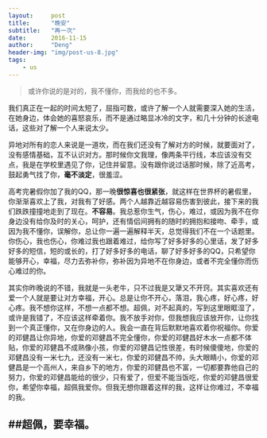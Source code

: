 ```yaml
---
layout:     post
title:      "晚安"
subtitle:   "再一次"
date:       2016-11-15
author:     "Deng"
header-img: "img/post-us-8.jpg"
tags:
    - us
---
```

>或许你说的是对的，我不懂你，而我给的也不多。

我们真正在一起的时间太短了，屈指可数，或许了解一个人就需要深入她的生活，在她身边，体会她的喜怒哀乐，而不是通过略显冰冷的文字，和几十分钟的长途电话，这些对了解一个人来说太少。

异地对所有的恋人来说是一道坎，而在我们还没有了解对方的时候，就要面对了，没有感情基础，互不认识对方。那时候你文我理，像两条平行线，本应该没有交点，我是在学校里遇见了你，记住并留意。没有跟你说过话那时候，除了近高考，鼓起勇气找了你，**毫不淡定**，很羞涩。

高考完暑假你加了我的QQ，那一晚**很惊喜也很紧张**，就这样在世界杯的暑假里，你渐渐喜欢上了我，对我有了好感。两个人越靠近越容易伤害到彼此，接下来的我们跌跌撞撞地走到了现在。**不容易**。我总惹你生气，伤心，难过，或因为我不在你身边没有给你及时的关心，呵护，还有情侣间拥有的随时的拥抱和接吻、牵手，或因为我不懂你，误解你，总让你一遍一遍解释半天，总觉得我们不在一个话题里。你伤心，我也伤心，你难过我也跟着难过，给你写了好多好多的心里话，发了好多好多的短信，短的或长的，打了好多好多的电话，聊了好多好多的QQ，只希望你能够开心，幸福，尽力去弥补你，弥补因为异地不在你身边，或者不完全懂你而伤心难过的你。

其实你昨晚说的不错，我就是一头老牛，只不过我是又犟又不开窍。其实喜欢还有爱一个人就是要让对方幸福，开心。总是让你不开心，落泪，我心疼，好心疼，好心疼。我不想你这样，不想一点都不想。超佩，对不起真的，写到这里眼眶湿了，或许是我错了，不应该这样牵着你。我不放手对你，但我想我应该放开你，让你找到一个真正懂你，又在你身边的人。我会一直在背后默默地喜欢着你祝福你。你爱的邓健昌让你异地，你爱的邓健昌不完全懂你，你爱的邓健昌好木水一点都不体贴，你爱的邓健昌不成熟像小孩，你爱的邓健昌记性很差，有时候傻傻地，你爱的邓健昌没有一米七九，还没有一米七，你爱的邓健昌不帅，头大眼睛小，你爱的邓健昌是一个高州人，来自乡下的地方，你爱的邓健昌也不富，一切都要靠他自己的努力，你爱的邓健昌能给的很少，只有爱了，但爱不能当饭吃，你爱的邓健昌很爱你，希望你幸福，超佩我爱你。但我无想你跟着这样的我，这样让你难过，不幸福的我。

##  ##超佩，要幸福。